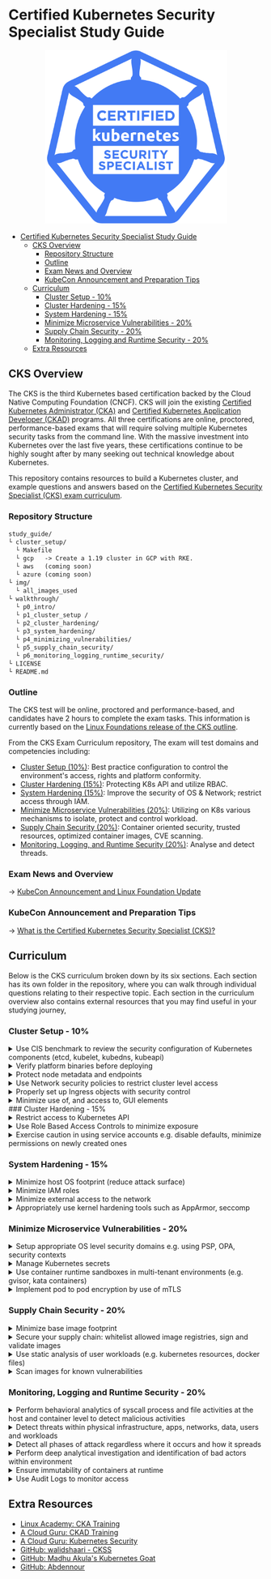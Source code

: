 # Certified Kubernetes Security Specialist Study Guide 

<p align="center">
  <img width="360" src="img/kcss_logo.png">
</p>

- [Certified Kubernetes Security Specialist Study Guide](#certified-kubernetes-security-specialist-study-guide)
  - [CKS Overview](#cks-overview)
    - [Repository Structure](#repository-structure)
    - [Outline](#outline)
    - [Exam News and Overview](#exam-news-and-overview)
    - [KubeCon Announcement and Preparation Tips](#kubecon-announcement-and-preparation-tips)
  - [Curriculum](#curriculum)
    - [Cluster Setup - 10%](#cluster-setup---10)
    - [Cluster Hardening - 15%](#cluster-hardening---15)
    - [System Hardening - 15%](#system-hardening---15)
    - [Minimize Microservice Vulnerabilities - 20%](#minimize-microservice-vulnerabilities---20)
    - [Supply Chain Security - 20%](#supply-chain-security---20)
    - [Monitoring, Logging and Runtime Security - 20%](#monitoring-logging-and-runtime-security---20)
  - [Extra Resources](#extra-resources)

## CKS Overview  

The CKS is the third Kubernetes based certification backed by the Cloud Native Computing Foundation (CNCF). CKS will join the existing [Certified Kubernetes Administrator (CKA)](https://www.cncf.io/certification/cka/) and [Certified Kubernetes Application Developer (CKAD)](https://www.cncf.io/certification/ckad/) programs. All three certifications are online, proctored, performance-based exams that will require solving multiple Kubernetes security tasks from the command line. With the massive investment into Kubernetes over the last five years, these certifications continue to be highly sought after by many seeking out technical knowledge about Kubernetes.

This repository contains resources to build a Kubernetes cluster, and example questions and answers based on the [Certified Kubernetes Security Specialist (CKS) exam curriculum](https://github.com/cncf/curriculum/blob/master/CKS_Curriculum_%20v1.19%20Coming%20Soon%20November%202020.pdf).

### Repository Structure

```shell
study_guide/
└ cluster_setup/
  └ Makefile
  └ gcp   -> Create a 1.19 cluster in GCP with RKE.
  └ aws   (coming soon)
  └ azure (coming soon)
└ img/
  └ all_images_used
└ walkthrough/
  └ p0_intro/
  └ p1_cluster_setup /
  └ p2_cluster_hardening/
  └ p3_system_hardening/
  └ p4_minimizing_vulnerabilities/
  └ p5_supply_chain_security/
  └ p6_monitoring_logging_runtime_security/
└ LICENSE
└ README.md
```

### Outline

The CKS test will be online, proctored and performance-based, and candidates have 2 hours to complete the exam tasks. This information is currently based on the [Linux Foundations release of the CKS outline](https://training.linuxfoundation.org/certification/certified-kubernetes-security-specialist/).

From the CKS Exam Curriculum repository, The exam will test domains and competencies including:
- [Cluster Setup (10%)](#cluster-setup---10): Best practice configuration to control the environment's access, rights and platform conformity.
- [Cluster Hardening (15%)](#cluster-hardening---15): Protecting K8s API and utilize RBAC.
- [System Hardening (15%)](#system-hardening---15): Improve the security of OS & Network; restrict access through IAM.
- [Minimize Microservice Vulnerabilities (20%)](#minimize-microservice-vulnerabilities---20): Utilizing on K8s various mechanisms to isolate, protect and control workload.
- [Supply Chain Security (20%)](#supply-chain-security---20): Container oriented security, trusted resources, optimized container images, CVE scanning.
- [Monitoring, Logging, and Runtime Security (20%)](#monitoring-logging-and-runtime-security---20): Analyse and detect threads.

### Exam News and Overview

-> [KubeCon Announcement and Linux Foundation Update](https://www.stackrox.com/post/2020/11/cks-cncf-announcement-and-exam-study-tips/)

### KubeCon Announcement and Preparation Tips

-> [What is the Certified Kubernetes Security Specialist (CKS)?](https://www.stackrox.com/post/2020/11/what-is-cncf-certified-kubernetes-security-specialist-cks-exam-and-what-is-covered/)

## Curriculum

Below is the CKS curriculum broken down by its six sections. Each section has its own folder in the repository, where you can walk through individual questions relating to their respective topic. Each section in the curriculum overview also contains external resources that you may find useful in your studying journey,

### Cluster Setup - 10% 

<details><summary>Use CIS benchmark to review the security configuration of Kubernetes components (etcd, kubelet, kubedns, kubeapi)</summary>

* [CIS benchmark for Kubernetes](https://www.cisecurity.org/benchmark/kubernetes/)

</summary>
</details>

<details><summary>Verify platform binaries before deploying</summary>
  
* [Kubernetes platform binaries](https://github.com/kubernetes/kubernetes/releases)
</details>

<details><summary>Protect node metadata and endpoints</summary>
  
* [Setting up secure endpoints in Kubernetes](https://blog.cloud66.com/setting-up-secure-endpoints-in-kubernetes/)

</details>

<details><summary>Use Network security policies to restrict cluster level access</summary>
  
* [Network Policies](https://kubernetes.io/docs/concepts/services-networking/network-policies)
* [An Introduction to Network Policies](https://medium.com/@reuvenharrison/an-introduction-to-kubernetes-network-policies-for-security-people-ba92dd4c809d)
* [Get started with Kubernetes network policy](https://docs.projectcalico.org/security/kubernetes-network-policy)
</details>

<details><summary>Properly set up Ingress objects with security control</summary>
  
* [Ingress](https://kubernetes.io/docs/concepts/services-networking/ingress/)

</details>

<details><summary>Minimize use of, and access to, GUI elements</summary>
  
* [On Securing the Kubernetes Dashboard](https://blog.heptio.com/on-securing-the-kubernetes-dashboard-16b09b1b7aca)
  
</details>
 ### Cluster Hardening - 15%

<details><summary>Restrict access to Kubernetes API</summary>

* [Controlling Access to the Kubernetes API](https://kubernetes.io/docs/reference/access-authn-authz/controlling-access/)

</details>

<details><summary>Use Role Based Access Controls to minimize exposure</summary>

* [Using RBAC Authorization](https://kubernetes.io/docs/reference/access-authn-authz/rbac/)

</details>

<details><summary>Exercise caution in using service accounts e.g. disable defaults, minimize permissions on newly created ones</summary>
  
* [Managing Service Accounts](https://kubernetes.io/docs/reference/access-authn-authz/service-accounts-admin/)
* [Configure Service Accounts for Pods](https://kubernetes.io/docs/tasks/configure-pod-container/configure-service-account/)
* [Securing Kubernetes Clusters by Eliminating Risky Permissions](https://www.cyberark.com/resources/threat-research-blog/securing-kubernetes-clusters-by-eliminating-risky-permissions)

</details>

### System Hardening - 15%
<details><summary>Minimize host OS footprint (reduce attack surface)</summary>

* [Reduce Kubernetes Attack Surfaces](https://blog.sonatype.com/kubesecops-kubernetes-security-practices-you-should-follow#:~:text=Reduce%20Kubernetes%20Attack%20Surfaces)
* [CIS Benchmark Ubuntu Linux](https://www.cisecurity.org/benchmark/ubuntu_linux/)

</details>

<details><summary>Minimize IAM roles</summary>

* [IAM Grant least privilege](https://docs.aws.amazon.com/IAM/latest/UserGuide/best-practices.html#grant-least-privilege)

</details>

<details><summary>Minimize external access to the network</summary>

* [Secure hosts with OS-level firewall (ufw)](https://help.replicated.com/community/t/managing-firewalls-with-ufw-on-kubernetes/230)

</details>

<details><summary>Appropriately use kernel hardening tools such as AppArmor, seccomp</summary>

* [Kubernetes Hardening Best Practices](https://www.sumologic.com/kubernetes/security/#security-best-practices)

</details>

### Minimize Microservice Vulnerabilities - 20%
<details><summary>Setup appropriate OS level security domains e.g. using PSP, OPA, security contexts</summary>

* [Pod Security Policies](https://kubernetes.io/docs/concepts/policy/pod-security-policy/)
* [Configure a Security Context for a Pod or Container](https://kubernetes.io/docs/tasks/configure-pod-container/security-context/)
* [Pod Security Policy](https://blog.alcide.io/pod-security-policy)

</details>

<details><summary>Manage Kubernetes secrets</summary>

* [Kubernetes Secrets](https://kubernetes.io/docs/concepts/configuration/secret/)

</details>

<details><summary>Use container runtime sandboxes in multi-tenant environments (e.g. gvisor, kata containers)</summary>

</details>

<details><summary>Implement pod to pod encryption by use of mTLS</summary>
  
* [Manage TLS Certificates in a Cluster](https://kubernetes.io/docs/tasks/tls/managing-tls-in-a-cluster/)

</details>

### Supply Chain Security - 20%

<details><summary>Minimize base image footprint</summary>

* [Why build small container images in Kubernetes](https://cloud.google.com/blog/products/gcp/kubernetes-best-practices-how-and-why-to-build-small-container-images)
* [7 best practices for building containers](https://cloud.google.com/blog/products/gcp/7-best-practices-for-building-containers)

</details>

<details><summary>Secure your supply chain: whitelist allowed image registries, sign and validate images</summary>

* [Using Admission Controllers](https://kubernetes.io/docs/reference/access-authn-authz/admission-controllers/)
* [Dynamic Admission Control](https://kubernetes.io/docs/reference/access-authn-authz/extensible-admission-controllers/)
* [How to reject docker registries in Kubernetes?](https://stackoverflow.com/questions/54463125/how-to-reject-docker-registries-in-kubernetes)
* [Container image signatures in Kubernetes](https://medium.com/sse-blog/container-image-signatures-in-kubernetes-19264ac5d8ce)

</details>

<details><summary>Use static analysis of user workloads (e.g. kubernetes resources, docker files)</summary>

</details>

<details><summary>Scan images for known vulnerabilities</summary>

* [Scan your Docker images for vulnerabilities](https://medium.com/better-programming/scan-your-docker-images-for-vulnerabilities-81d37ae32cb3)

</details>

### Monitoring, Logging and Runtime Security - 20%

<details><summary>Perform behavioral analytics of syscall process and file activities at the host and container level to detect malicious activities</summary>

* [Restrict a Container's Syscalls with Seccomp](https://kubernetes.io/docs/tutorials/clusters/seccomp/)

</details>

<details><summary>Detect threats within physical infrastructure, apps, networks, data, users and workloads</summary>
  
* [Threat matrix for Kubernetes](https://www.microsoft.com/security/blog/2020/04/02/attack-matrix-kubernetes/)

</details>

<details><summary>Detect all phases of attack regardless where it occurs and how it spreads</summary>

* [Investigating Kubernetes attack scenarios in Threat Stack](https://www.threatstack.com/blog/kubernetes-attack-scenarios-part-1)

</details>

<details><summary>Perform deep analytical investigation and identification of bad actors within environment</summary>

* [Kubernetes security 101: Risks and Best practices](https://www.stackrox.com/post/2020/05/kubernetes-security-101/)
  
</details>

<details><summary>Ensure immutability of containers at runtime</summary>

* [Leverage Kubernetes to ensure that containers are immutable](https://access.redhat.com/documentation/en-us/red_hat_enterprise_linux_atomic_host/7/html/container_security_guide/keeping_containers_fresh_and_updateable#leveraging_kubernetes_and_openshift_to_ensure_that_containers_are_immutable)

</details>

<details><summary>Use Audit Logs to monitor access</summary>

* [Kubernetes Audit](https://kubernetes.io/docs/tasks/debug-application-cluster/audit/)
* [How to monitor Kubernetes audit logs?](https://www.datadoghq.com/blog/monitor-kubernetes-audit-logs/)

</details>

## Extra Resources

- [Linux Academy: CKA Training](https://training.linuxfoundation.org/certification/certified-kubernetes-administrator-cka/)
- [A Cloud Guru: CKAD Training](https://acloudguru.com/course/certified-kubernetes-application-developer-ckad)
- [A Cloud Guru: Kubernetes Security](https://acloudguru.com/course/kubernetes-security)
- [GitHub: walidshaari - CKSS](https://github.com/walidshaari/Certified-Kubernetes-Security-Specialist)
- [GitHub: Madhu Akula's Kubernetes Goat](https://github.com/madhuakula/kubernetes-goat)
- [GitHub: Abdennour](https://github.com/abdennour/certified-kubernetes-security-specialist)
